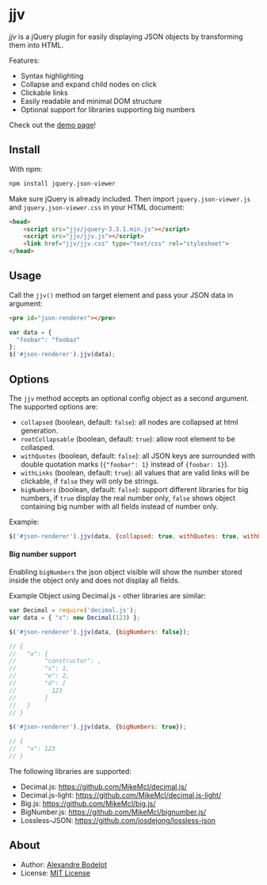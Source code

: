 # jjv

*jjv* is a jQuery plugin for easily displaying JSON objects by transforming them into HTML.

Features:
- Syntax highlighting
- Collapse and expand child nodes on click
- Clickable links
- Easily readable and minimal DOM structure
- Optional support for libraries supporting big numbers

Check out the [demo page](https://github.com/sallecta/jjv/demo)!

## Install

With npm:

```sh
npm install jquery.json-viewer
```

Make sure jQuery is already included. Then import `jquery.json-viewer.js` and `jquery.json-viewer.css` in your HTML document:

```html
<head>
    <script src="jjv/jquery-3.3.1.min.js"></script>
    <script src="jjv/jjv.js"></script>
    <link href="jjv/jjv.css" type="text/css" rel="stylesheet">
</head>
```


## Usage

Call the `jjv()` method on target element and pass your JSON data in argument:

```html
<pre id="json-renderer"></pre>
```

```js
var data = {
  "foobar": "foobaz"
};
$('#json-renderer').jjv(data);
```

## Options

The `jjv` method accepts an optional config object as a second argument. The supported options are:

- `collapsed` (boolean, default: `false`): all nodes are collapsed at html generation.
- `rootCollapsable` (boolean, default: `true`): allow root element to be collasped.
- `withQuotes` (boolean, default: `false`): all JSON keys are surrounded with double quotation marks (`{"foobar": 1}` instead of `{foobar: 1}`).
- `withLinks` (boolean, default: `true`): all values that are valid links will be clickable, if `false` they will only be strings.
- `bigNumbers` (boolean, default: `false`): support different libraries for big numbers, if `true` display the real number only, `false` shows object containing big number with all fields instead of number only.

Example:

```js
$('#json-renderer').jjv(data, {collapsed: true, withQuotes: true, withLinks: false});
```

#### Big number support

Enabling `bigNumbers` the json object visible will show the number stored inside the object only and does not display
all fields.

Example Object using Decimal.js - other libraries are similar:
```js
var Decimal = require('decimal.js');
var data = { "x": new Decimal(123) };

$('#json-renderer').jjv(data, {bigNumbers: false});

// {
//   "x": {
//        "constructor": ,
//        "s": 1,
//        "e": 2,
//        "d": [
//          123
//        ]
//   }
// }

$('#json-renderer').jjv(data, {bigNumbers: true});

// {
//   "x": 123
// }
```
The following libraries are supported:

- Decimal.js: https://github.com/MikeMcl/decimal.js/
- Decimal.js-light: https://github.com/MikeMcl/decimal.js-light/
- Big.js: https://github.com/MikeMcl/big.js/
- BigNumber.js: https://github.com/MikeMcl/bignumber.js/
- Lossless-JSON: https://github.com/josdejong/lossless-json

## About

- Author: [Alexandre Bodelot](https://github.com/abodelot)
- License: [MIT License](http://opensource.org/licenses/MIT)

